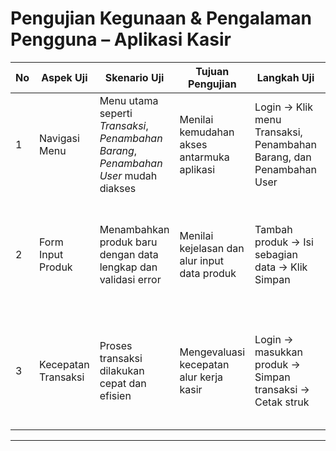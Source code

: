 # Pengujian Kegunaan & Pengalaman Pengguna – Aplikasi Kasir

| No | Aspek Uji          | Skenario Uji                                                                  | Tujuan Pengujian                                    | Langkah Uji                                                                 | Hasil yang Diharapkan                                                         |
|----|--------------------|-------------------------------------------------------------------------------|-----------------------------------------------------|-----------------------------------------------------------------------------|--------------------------------------------------------------------------------|
| 1  | Navigasi Menu      | Menu utama seperti *Transaksi*, *Penambahan Barang*, *Penambahan User* mudah diakses | Menilai kemudahan akses antarmuka aplikasi          | Login → Klik menu Transaksi, Penambahan Barang, dan Penambahan User                 | Menu tertata rapi, mudah ditemukan dan dipahami oleh kasir                    |
| 2  | Form Input Produk  | Menambahkan produk baru dengan data lengkap dan validasi error                | Menilai kejelasan dan alur input data produk        | Tambah produk → Isi sebagian data → Klik Simpan                            | Muncul pesan kesalahan jika data tidak lengkap, field diberi label yang jelas |
| 3  | Kecepatan Transaksi| Proses transaksi dilakukan cepat dan efisien                                 | Mengevaluasi kecepatan alur kerja kasir             | Login → masukkan produk → Simpan transaksi → Cetak struk              | Transaksi selesai dalam < 1 menit, tanpa klik berlebihan, struk tercetak jelas|

---
